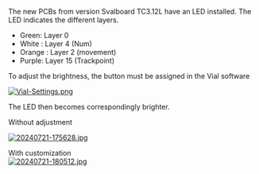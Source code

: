 
The new PCBs from version Svalboard TC3.12L have an LED installed. The LED indicates the different layers. 

- Green: Layer 0 
- White : Layer 4 (Num)
- Orange : Layer 2 (movement)
- Purple: Layer 15 (Trackpoint)

To adjust the brightness, the button must be assigned in the Vial software  

[![Vial-Settings.png](https://i.postimg.cc/MTmCSDc2/Vial-Settings.png)](https://postimg.cc/7Gbs1SMm)

The LED then becomes correspondingly brighter.  

Without adjustment  



[![20240721-175628.jpg](https://i.postimg.cc/4NgYwNGY/20240721-175628.jpg)](https://postimg.cc/kDTMgCBC)


With customization  
[![20240721-180512.jpg](https://i.postimg.cc/cCZd7C3Z/20240721-180512.jpg)](https://postimg.cc/9R83CW1N)
